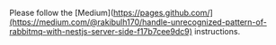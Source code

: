 Please follow the [Medium](https://pages.github.com/](https://medium.com/@rakibulh170/handle-unrecognized-pattern-of-rabbitmq-with-nestjs-server-side-f17b7cee9dc9) instructions.
